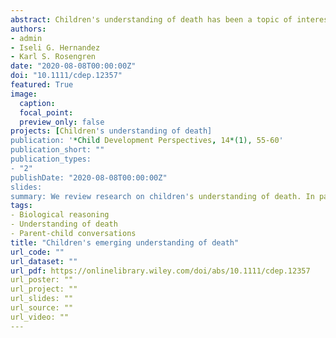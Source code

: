 ```yaml
---
abstract: Children's understanding of death has been a topic of interest to researchers investigating the development of children's thinking and clinicians focusing on how children cope with the death of a loved one. Traditionally, researchers in cognitive development have studied death from a biological perspective. Current research suggests that exploring religious and spiritual conceptualizations might enrich our understanding of how children come to think about death. In this article, we review different methodological approaches that suggest that children form their understanding of death by engaging in conversations with and asking questions of family members, consuming cultural products, and participating in cultural rituals. We provide examples of how children combine different belief systems to form their understanding of death. We conclude by discussing recent research on how deathrelated socialization might be related to coping and bereavement after the death of a loved one.
authors:
- admin
- Iseli G. Hernandez
- Karl S. Rosengren
date: "2020-08-08T00:00:00Z"
doi: "10.1111/cdep.12357"
featured: True
image:
  caption: 
  focal_point: 
  preview_only: false
projects: [Children's understanding of death]
publication: '*Child Development Perspectives, 14*(1), 55-60'
publication_short: ""
publication_types:
- "2"
publishDate: "2020-08-08T00:00:00Z"
slides: 
summary: We review research on children's understanding of death. In particular we examine how children learn about death by talking with parents, consuming media, and participating in cultural rituals. 
tags:
- Biological reasoning
- Understanding of death
- Parent-child conversations
title: "Children's emerging understanding of death"
url_code: ""
url_dataset: ""
url_pdf: https://onlinelibrary.wiley.com/doi/abs/10.1111/cdep.12357
url_poster: ""
url_project: ""
url_slides: ""
url_source: ""
url_video: ""
---
```


